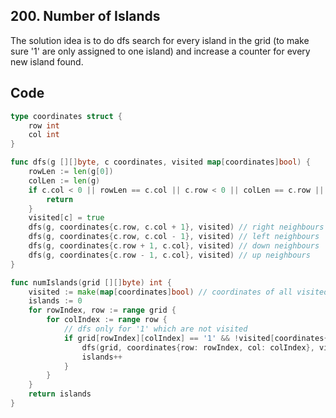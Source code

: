 ## 200. Number of Islands
The solution idea is to do dfs search for every island in the grid (to make sure '1' are only assigned to one island) and increase a counter for every new island found.

## Code
```go
type coordinates struct {
	row int
	col int
}

func dfs(g [][]byte, c coordinates, visited map[coordinates]bool) {
	rowLen := len(g[0])
	colLen := len(g)
	if c.col < 0 || rowLen == c.col || c.row < 0 || colLen == c.row || g[c.row][c.col] == '0' || visited[c] {
		return
	}
	visited[c] = true
	dfs(g, coordinates{c.row, c.col + 1}, visited) // right neighbours
	dfs(g, coordinates{c.row, c.col - 1}, visited) // left neighbours
	dfs(g, coordinates{c.row + 1, c.col}, visited) // down neighbours
	dfs(g, coordinates{c.row - 1, c.col}, visited) // up neighbours
}

func numIslands(grid [][]byte) int {
	visited := make(map[coordinates]bool) // coordinates of all visited '1'
	islands := 0
	for rowIndex, row := range grid {
		for colIndex := range row {
			// dfs only for '1' which are not visited
			if grid[rowIndex][colIndex] == '1' && !visited[coordinates{row: rowIndex, col: colIndex}] {
				dfs(grid, coordinates{row: rowIndex, col: colIndex}, visited)
				islands++
			}
		}
	}
	return islands
}
```
